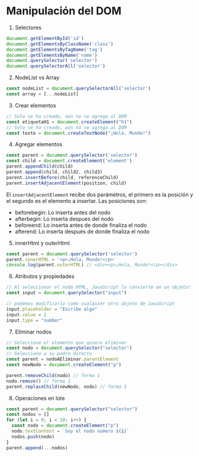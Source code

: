 # Manipulación del DOM

1. Selectores

```js	
document.getElementById('id')
document.getElementsByClassName('class')
document.getElementsByTagName('tag')
document.getElementsByName('name')
document.querySelector('selector')
document.querySelectorAll('selector')
```

2. NodeList vs Array

```js	
const nodeList = document.querySelectorAll('selector')
const array = [...nodeList]
```

3. Crear elementos

```js
// Solo se ha creado, aún no se agrega al DOM
const etiquetaH1 = document.createElement("h1")
// Solo se ha creado, aún no se agrega al DOM
const texto = document.createTextNode("¡Hola, Mundo!")
```	

4. Agregar elementos

```js
const parent = document.querySelector('selector')
const child = document.createElement('element')
parent.appendChild(child)
parent.append(child, child2, child3)
parent.insertBefore(child, referenceChild)
parent.insertAdjacentElement(position, child)
```

El `insertAdjacentElement` recibe dos parámetros, el primero es la posición y el segundo es el elemento a insertar. Las posiciones son:

- beforebegin: Lo inserta antes del nodo
- afterbegin: Lo inserta despues del nodo
- beforeend: Lo inserta antes de donde finaliza el nodo
- afterend: Lo inserta después de donde finaliza el nodo

5. innerHtml y outerHtml

```js
const parent = document.querySelector('selector')
parent.innerHTML = '<p>¡Hola, Mundo!</p>'
console.log(parent.outerHTML) // <div><p>¡Hola, Mundo!</p></div>
```

6. Atributos y propiedades

```js
// Al seleccionar el nodo HTML, JavaScript lo convierte en un objeto!
const input = document.querySelector("input")

// podemos modificarlo como cualquier otro objeto de JavaScript
input.placeholder = "Escribe algo"
input.value = 2
input.type = "number"
```	

7. Eliminar nodos

```js
// Selecciono el elemento que quiero eliminar
const nodo = document.querySelector("selector")
// Selecciono a su padre directo
const parent = nodoAEliminar.parentElement
const newNodo = document.createElement("p")

parent.removeChild(nodo) // forma 1
nodo.remove() // forma 2
parent.replaceChild(newNodo, nodo) // forma 3
```

8. Operaciones en lote

```js
const parent = document.querySelector("selector")
const nodos = []
for (let i = 0; i < 10; i++) {
  const nodo = document.createElement("p")
  nodo.textContent = `Soy el nodo número ${i}`
  nodos.push(nodo)
}
parent.append(...nodos)
```